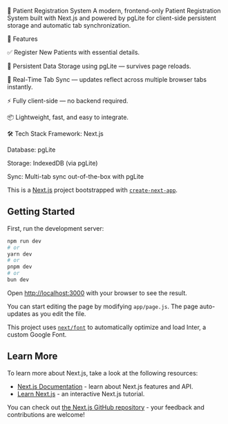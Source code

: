 🏥 Patient Registration System
A modern, frontend-only Patient Registration System built with Next.js and powered by pgLite for client-side persistent storage and automatic tab synchronization.

🚀 Features

✅ Register New Patients with essential details.

💾 Persistent Data Storage using pgLite — survives page reloads.

🔄 Real-Time Tab Sync — updates reflect across multiple browser tabs instantly.

⚡ Fully client-side — no backend required.

📦 Lightweight, fast, and easy to integrate.

🛠️ Tech Stack
Framework: Next.js

Database: pgLite

Storage: IndexedDB (via pgLite)

Sync: Multi-tab sync out-of-the-box with pgLite



This is a [Next.js](https://nextjs.org/) project bootstrapped with [`create-next-app`](https://github.com/vercel/next.js/tree/canary/packages/create-next-app).

## Getting Started

First, run the development server:

```bash
npm run dev
# or
yarn dev
# or
pnpm dev
# or
bun dev
```

Open [http://localhost:3000](http://localhost:3000) with your browser to see the result.

You can start editing the page by modifying `app/page.js`. The page auto-updates as you edit the file.

This project uses [`next/font`](https://nextjs.org/docs/basic-features/font-optimization) to automatically optimize and load Inter, a custom Google Font.

## Learn More

To learn more about Next.js, take a look at the following resources:

- [Next.js Documentation](https://nextjs.org/docs) - learn about Next.js features and API.
- [Learn Next.js](https://nextjs.org/learn) - an interactive Next.js tutorial.

You can check out [the Next.js GitHub repository](https://github.com/vercel/next.js/) - your feedback and contributions are welcome!

